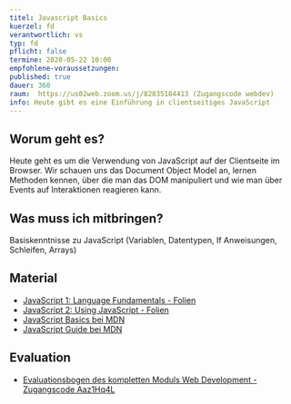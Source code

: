 ```yaml
---
titel: Javascript Basics
kuerzel: fd
verantwortlich: vs
typ: fd
pflicht: false
termine: 2020-05-22 10:00
empfohlene-voraussetzungen: 
published: true
dauer: 360
raum:  https://us02web.zoom.us/j/82835184413 (Zugangscode webdev)
info: Heute gibt es eine Einführung in clientseitiges JavaScript
---
```


## Worum geht es?
Heute geht es um die Verwendung von JavaScript auf der Clientseite im Browser. Wir schauen uns das Document Object Model an, lernen  Methoden kennen, über die man das DOM manipuliert und wie man über Events auf Interaktionen reagieren kann.

## Was muss ich mitbringen?
Basiskenntnisse zu JavaScript (Variablen, Datentypen, If Anweisungen, Schleifen, Arrays)

## Material
- [JavaScript 1: Language Fundamentals - Folien](../../material/frontend-development-1/session-5/slides/Chapter08-JavaScript1LanguageFundamentals.pdf)
- [JavaScript 2: Using JavaScript - Folien](../../material/frontend-development-1/session-5/slides/Chapter09-JavaScript2UsingJavaScript.pdf)
- [JavaScript Basics bei MDN](https://developer.mozilla.org/de/Learn/Getting_started_with_the_web/JavaScript_basis)
- [JavaScript Guide bei MDN](https://developer.mozilla.org/de/docs/Web/JavaScript/Guide)

## Evaluation
- [Evaluationsbogen des kompletten Moduls Web Development - Zugangscode Aaz1Hq4L](https://evasys.fh-koeln.de/evasys/online.php)
